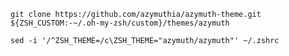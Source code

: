 ```console
git clone https://github.com/azymuthia/azymuth-theme.git ${ZSH_CUSTOM:-~/.oh-my-zsh/custom}/themes/azymuth
```

```console
sed -i '/^ZSH_THEME=/c\ZSH_THEME="azymuth/azymuth"' ~/.zshrc
```
